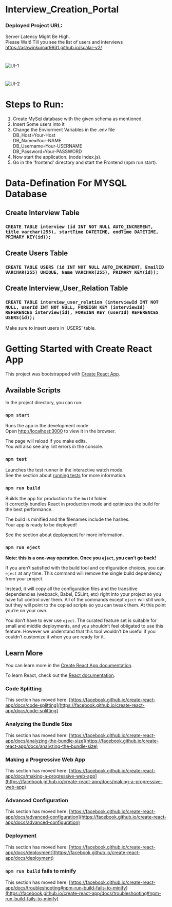 # Interview_Creation_Portal

### Deployed Project URL:  
Server Latency Might Be High.   
Please Wait! Till you see the list of users and interviews   
https://ashwinkumar9931.github.io/scalar-v2/   

#
![UI-1](https://user-images.githubusercontent.com/56394186/195398448-c973ee6f-baeb-4c03-95cf-3d050907e33a.png)
#


![UI-2](https://user-images.githubusercontent.com/56394186/195398462-2beb4482-68c4-42d4-8b5f-d077cbbf615b.png)


# Steps to Run:

1) Create MySql database with the given schema as mentioned.  
2) Insert Some users into it  
3) Change the Enviorment Variables in the .env file  
      DB_Host=Your-Host  
      DB_Name=Your-NAME  
      DB_Username=Your-USERNAME  
      DB_Password=Your-PASSWORD  
4) Now start the application. (node index.js).  
5) Go in the 'frontend' directory and start the Frontend (npm run start).  


# Data-Defination For MYSQL Database

## Create Interview Table  
### `CREATE TABLE interview (id INT NOT NULL AUTO_INCREMENT, title varchar(255), startTime DATETIME, endTime DATETIME, PRIMARY KEY(id));` 

## Create Users Table  
### `CREATE TABLE USERS (id INT NOT NULL AUTO_INCREMENT, EmailID VARCHAR(255) UNIQUE, Name VARCHAR(255), PRIMARY KEY(id));`

## Create Interview_User_Relation Table  
### `CREATE TABLE interview_user_relation (interviewId INT NOT NULL, userId INT NOT NULL, FOREIGN KEY (interviewId) REFERENCES interview(id), FOREIGN KEY (userId) REFERENCES USERS(id));`  

Make sure to insert users in 'USERS' table.

# Getting Started with Create React App
This project was bootstrapped with [Create React App](https://github.com/facebook/create-react-app).

## Available Scripts

In the project directory, you can run:

### `npm start`

Runs the app in the development mode.\
Open [http://localhost:3000](http://localhost:3000) to view it in the browser.

The page will reload if you make edits.\
You will also see any lint errors in the console.

### `npm test`

Launches the test runner in the interactive watch mode.\
See the section about [running tests](https://facebook.github.io/create-react-app/docs/running-tests) for more information.

### `npm run build`

Builds the app for production to the `build` folder.\
It correctly bundles React in production mode and optimizes the build for the best performance.

The build is minified and the filenames include the hashes.\
Your app is ready to be deployed!

See the section about [deployment](https://facebook.github.io/create-react-app/docs/deployment) for more information.

### `npm run eject`

**Note: this is a one-way operation. Once you `eject`, you can’t go back!**

If you aren’t satisfied with the build tool and configuration choices, you can `eject` at any time. This command will remove the single build dependency from your project.

Instead, it will copy all the configuration files and the transitive dependencies (webpack, Babel, ESLint, etc) right into your project so you have full control over them. All of the commands except `eject` will still work, but they will point to the copied scripts so you can tweak them. At this point you’re on your own.

You don’t have to ever use `eject`. The curated feature set is suitable for small and middle deployments, and you shouldn’t feel obligated to use this feature. However we understand that this tool wouldn’t be useful if you couldn’t customize it when you are ready for it.

## Learn More

You can learn more in the [Create React App documentation](https://facebook.github.io/create-react-app/docs/getting-started).

To learn React, check out the [React documentation](https://reactjs.org/).

### Code Splitting

This section has moved here: [https://facebook.github.io/create-react-app/docs/code-splitting](https://facebook.github.io/create-react-app/docs/code-splitting)

### Analyzing the Bundle Size

This section has moved here: [https://facebook.github.io/create-react-app/docs/analyzing-the-bundle-size](https://facebook.github.io/create-react-app/docs/analyzing-the-bundle-size)

### Making a Progressive Web App

This section has moved here: [https://facebook.github.io/create-react-app/docs/making-a-progressive-web-app](https://facebook.github.io/create-react-app/docs/making-a-progressive-web-app)

### Advanced Configuration

This section has moved here: [https://facebook.github.io/create-react-app/docs/advanced-configuration](https://facebook.github.io/create-react-app/docs/advanced-configuration)

### Deployment

This section has moved here: [https://facebook.github.io/create-react-app/docs/deployment](https://facebook.github.io/create-react-app/docs/deployment)

### `npm run build` fails to minify

This section has moved here: [https://facebook.github.io/create-react-app/docs/troubleshooting#npm-run-build-fails-to-minify](https://facebook.github.io/create-react-app/docs/troubleshooting#npm-run-build-fails-to-minify)
